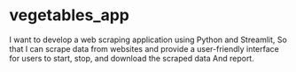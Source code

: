 # vegetables_app

I want to develop a web scraping application using Python and Streamlit, So that I can scrape data from websites and provide a user-friendly interface for users to start, stop, and download the scraped data And report.
